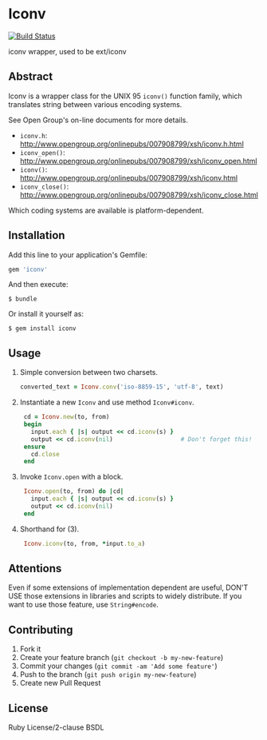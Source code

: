 # Iconv

[![Build Status](https://travis-ci.org/ruby/iconv.png)](https://travis-ci.org/ruby/iconv)

iconv wrapper, used to be ext/iconv

## Abstract

Iconv is a wrapper class for the UNIX 95 <code>iconv()</code> function family,
which translates string between various encoding systems.

See Open Group's on-line documents for more details.
* <code>iconv.h</code>:       http://www.opengroup.org/onlinepubs/007908799/xsh/iconv.h.html
* <code>iconv_open()</code>:  http://www.opengroup.org/onlinepubs/007908799/xsh/iconv_open.html
* <code>iconv()</code>:       http://www.opengroup.org/onlinepubs/007908799/xsh/iconv.html
* <code>iconv_close()</code>: http://www.opengroup.org/onlinepubs/007908799/xsh/iconv_close.html

Which coding systems are available is platform-dependent.

## Installation

Add this line to your application's Gemfile:

```ruby
gem 'iconv'
```

And then execute:

    $ bundle

Or install it yourself as:

    $ gem install iconv

## Usage

1. Simple conversion between two charsets.
    ```ruby
    converted_text = Iconv.conv('iso-8859-15', 'utf-8', text)
    ```
2. Instantiate a new `Iconv` and use method `Iconv#iconv`.
    ```ruby
     cd = Iconv.new(to, from)
     begin
       input.each { |s| output << cd.iconv(s) }
       output << cd.iconv(nil)                   # Don't forget this!
     ensure
       cd.close
     end
    ```
3. Invoke `Iconv.open` with a block.
    ```ruby
     Iconv.open(to, from) do |cd|
       input.each { |s| output << cd.iconv(s) }
       output << cd.iconv(nil)
     end
    ```
4. Shorthand for (3).
    ```ruby
     Iconv.iconv(to, from, *input.to_a)
    ```

## Attentions

Even if some extensions of implementation dependent are useful,
DON'T USE those extensions in libraries and scripts to widely distribute.
If you want to use those feature, use `String#encode`.

## Contributing

1. Fork it
2. Create your feature branch (`git checkout -b my-new-feature`)
3. Commit your changes (`git commit -am 'Add some feature'`)
4. Push to the branch (`git push origin my-new-feature`)
5. Create new Pull Request

## License

Ruby License/2-clause BSDL
